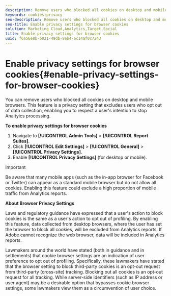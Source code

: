 ```yaml
---
description: Remove users who blocked all cookies on desktop and mobile browsers. This privacy setting excludes users who opt out of Analytics data collection.
keywords: cookies;privacy
seo-description: Remove users who blocked all cookies on desktop and mobile browsers. This privacy setting excludes users who opt out of Analytics data collection.
seo-title: Enable privacy settings for browser cookies
solution: Marketing Cloud,Analytics,Target,Social
title: Enable privacy settings for browser cookies
uuid: f6a56e8b-b021-49db-8eb4-6c14af0c7243
---
```


# Enable privacy settings for browser cookies{#enable-privacy-settings-for-browser-cookies}

You can remove users who blocked all cookies on desktop and mobile browsers. This feature is a privacy setting that excludes users who opt out of data collection, enabling you to respect a user's intention to stop Analtyics processing.

**To enable privacy settings for browser cookies**

1. Navigate to **[!UICONTROL Admin Tools]** > **[!UICONTROL Report Suites]**. 
1. Click **[!UICONTROL Edit Settings]** > **[!UICONTROL General]** > **[!UICONTROL Privacy Settings]**. 
1. Enable **[!UICONTROL Privacy Settings]** (for desktop or mobile).

>[!IMPORTANT]
>
>Be aware that many mobile apps (such as the in-app browser for Facebook or Twitter) can appear as a standard mobile browser but do not allow all cookies. Enabling this feature could exclude a high proportion of mobile traffic from Analytics reports.

**About Browser Privacy Settings**

Laws and regulatory guidance have expressed that a user's action to block cookies is the same as a user's action to opt out of profiling. By enabling this feature, data collected from desktop browsers, where the user has set the browser to block all cookies, will be excluded from Analytics reports. If Adobe cannot recognize the web browser, data will be included in Analytics reports.

Lawmakers around the world have stated (both in guidance and in settlements) that cookie browser settings are an indication of user preference to opt out of profiling. Specifically, these lawmakers have stated that the browser setting to block third-party cookies is an opt-out request from third-party (cross-site) tracking. Blocking out all cookies is an opt-out request for all tracking. While server-side identifiers (such as IP address or user agent) may be a desirable option that bypasses cookie browser settings, some lawmakers view them as a circumvention of user choice.